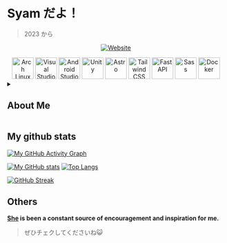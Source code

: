 # Syam だよ！
> 2023 から

<p align="center">
  <a href="https://syome.vercel.app/" target="_blank">
    <img src="https://img.shields.io/badge/visit%20my%20site-view-88C0D0?style=for-the-badge&logo=google-chrome&logoColor=white" alt="Website"/>
  </a>
</p>

<div align="center">
	<img width="50" src="https://raw.githubusercontent.com/marwin1991/profile-technology-icons/refs/heads/main/icons/arch_linux.png" alt="Arch Linux" title="Arch Linux"/>
	<img width="50" src="https://raw.githubusercontent.com/marwin1991/profile-technology-icons/refs/heads/main/icons/visual_studio_code.png" alt="Visual Studio Code" title="Visual Studio Code"/>
	<img width="50" src="https://raw.githubusercontent.com/marwin1991/profile-technology-icons/refs/heads/main/icons/android_studio.png" alt="Android Studio" title="Android Studio"/>
	<img width="50" src="https://raw.githubusercontent.com/marwin1991/profile-technology-icons/refs/heads/main/icons/unity.png" alt="Unity" title="Unity"/>
	<img width="50" src="https://raw.githubusercontent.com/marwin1991/profile-technology-icons/refs/heads/main/icons/astro.png" alt="Astro" title="Astro"/>
	<img width="50" src="https://raw.githubusercontent.com/marwin1991/profile-technology-icons/refs/heads/main/icons/tailwind_css.png" alt="Tailwind CSS" title="Tailwind CSS"/>
	<img width="50" src="https://raw.githubusercontent.com/marwin1991/profile-technology-icons/refs/heads/main/icons/fastapi.png" alt="FastAPI" title="FastAPI"/>
	<img width="50" src="https://raw.githubusercontent.com/marwin1991/profile-technology-icons/refs/heads/main/icons/sass.png" alt="Sass" title="Sass"/>
  <img width="50" src="https://raw.githubusercontent.com/marwin1991/profile-technology-icons/refs/heads/main/icons/docker.png" alt="Docker" title="Docker"/>
</div>

<details>
	<summary><h2>About Me</h2></summary>
🎯 Passionate about frontend development and the art of crafting responsive, intuitive user interfaces. 

🔧 Almost every programming language I know is self-taught —  
I enjoy learning by building, replicating ideas as they strike, and refining them through experimentation.

🧠 What excites me most is tracing systems back to their fundamentals —  
exploring low-level mechanics and uncovering the "why" behind the "how."

This mindset drives the way I approach architecture, optimization, and tooling across the stack.  
And that's why I prefer to do all by myself.

> I use arch btw =ω=
</details>

## My github stats

[![My GitHub Activity Graph](https://github-graph-syam.vercel.app/graph?username=SevenSec114&theme=tokyo-night)](https://github.com/Ashutosh00710/github-readme-activity-graph)

[![My GitHub stats](https://github-stats-syam.vercel.app/api?username=SevenSec114&show_icons=true&count_private=true&include_all_commits=true&theme=nord)](https://github.com/anuraghazra/github-readme-stats)
[![Top Langs](https://github-stats-syam.vercel.app/api/top-langs/?username=SevenSec114&layout=compact&exclude_repo=github-stats-syam,github-activity-graph-syam,github-streak-stats-syam&theme=nord)](https://github.com/anuraghazra/github-readme-stats)

[![GitHub Streak](https://github-streak-stats-syam.vercel.app?user=SevenSec114&theme=nord)](https://git.io/streak-stats)

## Others
**[She](https://amashiro.com) is been a constant source of encouragement and inspiration for me.**
> ぜひチェクしてくださいね😺
